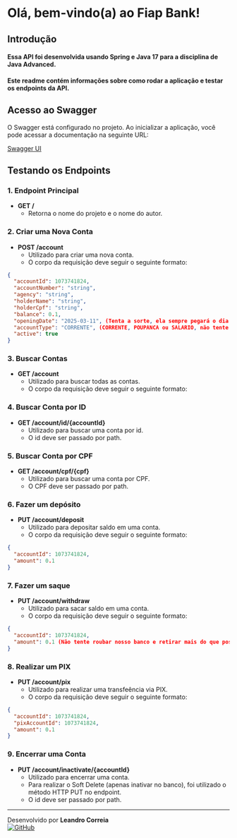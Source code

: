 # Olá, bem-vindo(a) ao Fiap Bank!

## Introdução

#### Essa API foi desenvolvida usando Spring e Java 17 para a disciplina de Java Advanced.
#### Este readme contém informações sobre como rodar a aplicação e testar os endpoints da API.

## Acesso ao Swagger

O Swagger está configurado no projeto. Ao inicializar a aplicação, você pode acessar a documentação na seguinte URL:

[Swagger UI](http://localhost:8080/swagger-ui.html)

## Testando os Endpoints

### 1. Endpoint Principal

- **GET /**
  - Retorna o nome do projeto e o nome do autor.

### 2. Criar uma Nova Conta

- **POST /account**
  - Utilizado para criar uma nova conta.
  - O corpo da requisição deve seguir o seguinte formato:

```json
{
  "accountId": 1073741824,
  "accountNumber": "string",
  "agency": "string",
  "holderName": "string",
  "holderCpf": "string",
  "balance": 0.1,
  "openingDate": "2025-03-11", (Tenta a sorte, ela sempre pegará o dia e horário atual)
  "accountType": "CORRENTE", (CORRENTE, POUPANCA ou SALARIO, não tente nada diferente para não ser explodido por um 400!)
  "active": true
}
```

### 3. Buscar Contas

- **GET /account**
  - Utilizado para buscar todas as contas.
  - O corpo da requisição deve seguir o seguinte formato:
 
### 4. Buscar Conta por ID

- **GET /account/id/{accountId}**
  - Utilizado para buscar uma conta por id.
  - O id deve ser passado por path.

 ### 5. Buscar Conta por CPF

- **GET /account/cpf/{cpf}**
  - Utilizado para buscar uma conta por CPF.
  - O CPF deve ser passado por path.

### 6. Fazer um depósito

- **PUT /account/deposit**
  - Utilizado para depositar saldo em uma conta.
  - O corpo da requisição deve seguir o seguinte formato:

```json
{
  "accountId": 1073741824,
  "amount": 0.1
}
```

### 7. Fazer um saque

- **PUT /account/withdraw**
  - Utilizado para sacar saldo em uma conta.
  - O corpo da requisição deve seguir o seguinte formato:

```json
{
  "accountId": 1073741824,
  "amount": 0.1 (Não tente roubar nosso banco e retirar mais do que possui)
}
```

### 8. Realizar um PIX

- **PUT /account/pix**
  - Utilizado para realizar uma transfeência via PIX.
  - O corpo da requisição deve seguir o seguinte formato:

```json
{
  "accountId": 1073741824,
  "pixAccountId": 1073741824,
  "amount": 0.1
}
```

### 9. Encerrar uma Conta

- **PUT /account/inactivate/{accountId}**
  - Utilizado para encerrar uma conta.
  - Para realizar o Soft Delete (apenas inativar no banco), foi utilizado o método HTTP PUT no endpoint.
  - O id deve ser passado por path.


---
Desenvolvido por **Leandro Correia**  
[![GitHub](https://img.shields.io/badge/GitHub-000?logo=github&logoColor=white&style=for-the-badge)](https://github.com/correialeo)

